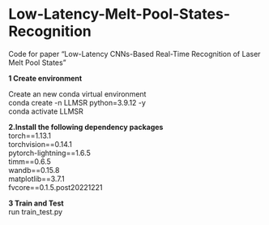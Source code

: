 # Low-Latency-Melt-Pool-States-Recognition
Code for paper “Low-Latency CNNs-Based Real-Time Recognition of Laser Melt Pool States”

**1 Create environment**

Create an new conda virtual environment  
conda create -n LLMSR python=3.9.12 -y  
conda activate LLMSR  


**2.Install the following dependency packages**  
torch==1.13.1  
torchvision==0.14.1  
pytorch-lightning==1.6.5  
timm==0.6.5  
wandb==0.15.8  
matplotlib==3.7.1  
fvcore==0.1.5.post20221221  

**3 Train and Test**  
run train_test.py  



